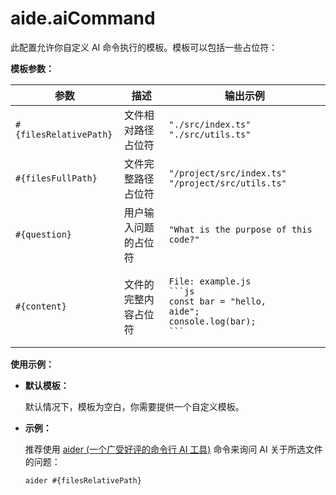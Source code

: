 # aide.aiCommand

此配置允许你自定义 AI 命令执行的模板。模板可以包括一些占位符：

**模板参数：**

| 参数                   | 描述                 | 输出示例                                                                                                              |
| ---------------------- | -------------------- | --------------------------------------------------------------------------------------------------------------------- |
| `#{filesRelativePath}` | 文件相对路径占位符   | `"./src/index.ts" "./src/utils.ts"`                                                                                   |
| `#{filesFullPath}`     | 文件完整路径占位符   | `"/project/src/index.ts" "/project/src/utils.ts"`                                                                     |
| `#{question}`          | 用户输入问题的占位符 | `"What is the purpose of this code?" `                                                                                |
| `#{content}`           | 文件的完整内容占位符 | <pre><code>File: example.js<br/>\`\`\`js<br/>const bar = "hello, aide";<br/>console.log(bar);<br/>\`\`\`</code></pre> |

**使用示例：**

- **默认模板：**

  默认情况下，模板为空白，你需要提供一个自定义模板。

- **示例：**

  推荐使用 [aider (一个广受好评的命令行 AI 工具)](https://github.com/paul-gauthier/aider) 命令来询问 AI 关于所选文件的问题：

  ```plaintext
  aider #{filesRelativePath}
  ```
